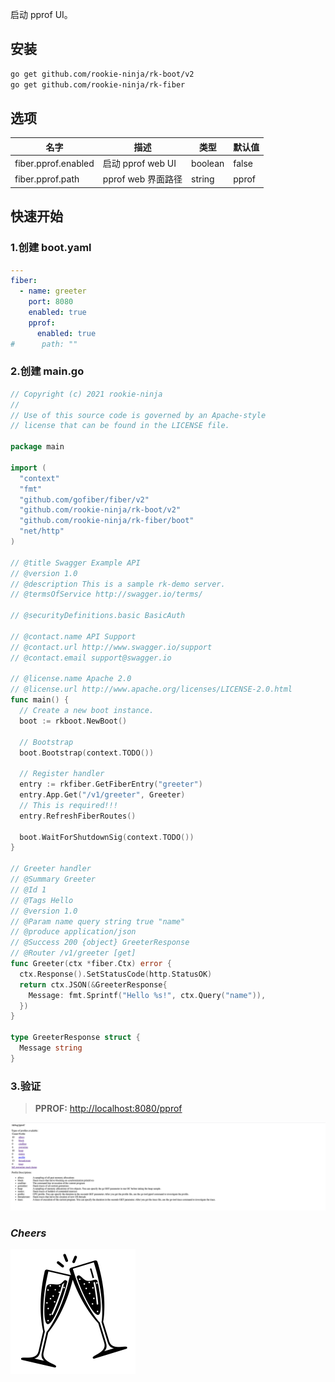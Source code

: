 启动 pprof UI。

## 安装
```bash
go get github.com/rookie-ninja/rk-boot/v2
go get github.com/rookie-ninja/rk-fiber
```

## 选项
| 名字                  | 描述              | 类型      | 默认值   |
|---------------------|-----------------|---------|-------|
| fiber.pprof.enabled | 启动 pprof web UI | boolean | false |
| fiber.pprof.path    | pprof web 界面路径  | string  | pprof |

## 快速开始
### 1.创建 boot.yaml

```yaml
---
fiber:
  - name: greeter
    port: 8080
    enabled: true
    pprof:
      enabled: true
#      path: ""
```

### 2.创建 main.go
```go
// Copyright (c) 2021 rookie-ninja
//
// Use of this source code is governed by an Apache-style
// license that can be found in the LICENSE file.

package main

import (
  "context"
  "fmt"
  "github.com/gofiber/fiber/v2"
  "github.com/rookie-ninja/rk-boot/v2"
  "github.com/rookie-ninja/rk-fiber/boot"
  "net/http"
)

// @title Swagger Example API
// @version 1.0
// @description This is a sample rk-demo server.
// @termsOfService http://swagger.io/terms/

// @securityDefinitions.basic BasicAuth

// @contact.name API Support
// @contact.url http://www.swagger.io/support
// @contact.email support@swagger.io

// @license.name Apache 2.0
// @license.url http://www.apache.org/licenses/LICENSE-2.0.html
func main() {
  // Create a new boot instance.
  boot := rkboot.NewBoot()

  // Bootstrap
  boot.Bootstrap(context.TODO())

  // Register handler
  entry := rkfiber.GetFiberEntry("greeter")
  entry.App.Get("/v1/greeter", Greeter)
  // This is required!!!
  entry.RefreshFiberRoutes()

  boot.WaitForShutdownSig(context.TODO())
}

// Greeter handler
// @Summary Greeter
// @Id 1
// @Tags Hello
// @version 1.0
// @Param name query string true "name"
// @produce application/json
// @Success 200 {object} GreeterResponse
// @Router /v1/greeter [get]
func Greeter(ctx *fiber.Ctx) error {
  ctx.Response().SetStatusCode(http.StatusOK)
  return ctx.JSON(&GreeterResponse{
    Message: fmt.Sprintf("Hello %s!", ctx.Query("name")),
  })
}

type GreeterResponse struct {
  Message string
}
```

### 3.验证
> **PPROF:** [http://localhost:8080/pprof](http://localhost:8080/pprof)

![](../../img/user-guide/gin/basic/gin-pprof.png)

### _**Cheers**_
![](../../img/user-guide/cheers.png)

